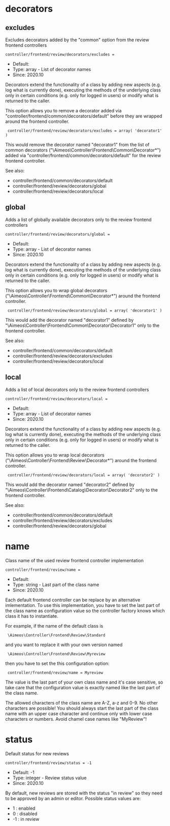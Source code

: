 
# decorators
## excludes

Excludes decorators added by the "common" option from the review frontend controllers

```
controller/frontend/review/decorators/excludes = 
```

* Default: 
* Type: array - List of decorator names
* Since: 2020.10

Decorators extend the functionality of a class by adding new aspects
(e.g. log what is currently done), executing the methods of the underlying
class only in certain conditions (e.g. only for logged in users) or
modify what is returned to the caller.

This option allows you to remove a decorator added via
"controller/frontend/common/decorators/default" before they are wrapped
around the frontend controller.

```
 controller/frontend/review/decorators/excludes = array( 'decorator1' )
```

This would remove the decorator named "decorator1" from the list of
common decorators ("\Aimeos\Controller\Frontend\Common\Decorator\*") added via
"controller/frontend/common/decorators/default" for the review frontend controller.

See also:

* controller/frontend/common/decorators/default
* controller/frontend/review/decorators/global
* controller/frontend/review/decorators/local

## global

Adds a list of globally available decorators only to the review frontend controllers

```
controller/frontend/review/decorators/global = 
```

* Default: 
* Type: array - List of decorator names
* Since: 2020.10

Decorators extend the functionality of a class by adding new aspects
(e.g. log what is currently done), executing the methods of the underlying
class only in certain conditions (e.g. only for logged in users) or
modify what is returned to the caller.

This option allows you to wrap global decorators
("\Aimeos\Controller\Frontend\Common\Decorator\*") around the frontend controller.

```
 controller/frontend/review/decorators/global = array( 'decorator1' )
```

This would add the decorator named "decorator1" defined by
"\Aimeos\Controller\Frontend\Common\Decorator\Decorator1" only to the frontend controller.

See also:

* controller/frontend/common/decorators/default
* controller/frontend/review/decorators/excludes
* controller/frontend/review/decorators/local

## local

Adds a list of local decorators only to the review frontend controllers

```
controller/frontend/review/decorators/local = 
```

* Default: 
* Type: array - List of decorator names
* Since: 2020.10

Decorators extend the functionality of a class by adding new aspects
(e.g. log what is currently done), executing the methods of the underlying
class only in certain conditions (e.g. only for logged in users) or
modify what is returned to the caller.

This option allows you to wrap local decorators
("\Aimeos\Controller\Frontend\Review\Decorator\*") around the frontend controller.

```
 controller/frontend/review/decorators/local = array( 'decorator2' )
```

This would add the decorator named "decorator2" defined by
"\Aimeos\Controller\Frontend\Catalog\Decorator\Decorator2" only to the frontend
controller.

See also:

* controller/frontend/common/decorators/default
* controller/frontend/review/decorators/excludes
* controller/frontend/review/decorators/global

# name

Class name of the used review frontend controller implementation

```
controller/frontend/review/name = 
```

* Default: 
* Type: string - Last part of the class name
* Since: 2020.10

Each default frontend controller can be replace by an alternative imlementation.
To use this implementation, you have to set the last part of the class
name as configuration value so the controller factory knows which class it
has to instantiate.

For example, if the name of the default class is

```
 \Aimeos\Controller\Frontend\Review\Standard
```

and you want to replace it with your own version named

```
 \Aimeos\Controller\Frontend\Review\Myreview
```

then you have to set the this configuration option:

```
 controller/frontend/review/name = Myreview
```

The value is the last part of your own class name and it's case sensitive,
so take care that the configuration value is exactly named like the last
part of the class name.

The allowed characters of the class name are A-Z, a-z and 0-9. No other
characters are possible! You should always start the last part of the class
name with an upper case character and continue only with lower case characters
or numbers. Avoid chamel case names like "MyReview"!


# status

Default status for new reviews

```
controller/frontend/review/status = -1
```

* Default: -1
* Type: integer - Review status value
* Since: 2020.10

By default, new reviews are stored with the status "in review" so they
need to be approved by an admin or editor. Possible status values are:

* 1 : enabled
* 0 : disabled
* -1 : in review
